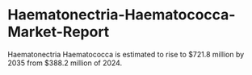 # Haematonectria-Haematococca-Market-Report
Haematonectria Haematococca is estimated to rise to $721.8 million by 2035 from $388.2 million of 2024.

